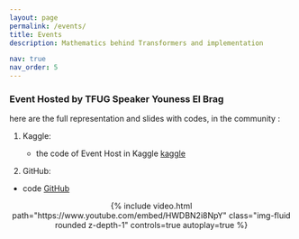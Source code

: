 ```yaml
---
layout: page
permalink: /events/
title: Events
description: Mathematics behind Transformers and implementation 

nav: true
nav_order: 5
---
```



### Event Hosted by TFUG Speaker Youness El Brag

here are the full representation and slides with codes, in the community :


1. Kaggle:
   - the code of Event Host in Kaggle 
        [kaggle](https://www.kaggle.com/code/younesselbragtransfomers-explained-mathematic-and-code-in-depthfbclid=IwAR3FIPmOylpGPwJzSeLKyECXk9jcAQxlp6eN8BvXw5z6ONFFjCBiZSN-Ueo) 

2.  GitHub: 
   - code 
    [GitHub](https://github.com/deep-matter/TransformersNumpy-Version)


<div class="row" >
    <div class="col-sm mt-3 mt-md-0" align="center" >
    {% include video.html path="https://www.youtube.com/embed/HWDBN2i8NpY" class="img-fluid rounded z-depth-1" controls=true autoplay=true %}
    </div>
</div>